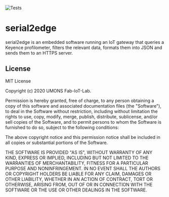 ![Tests](https://github.com/FabLabMons/serial2edge/workflows/Platform.io%20firmware/badge.svg)

# serial2edge

serial2edge is an embedded software running an IoT gateway that queries a Keyence profilometer, filters the relevant data, formats them into JSON and sends them to an HTTPS server.

## License

MIT License

Copyright (c) 2020 UMONS Fab-IoT-Lab.

Permission is hereby granted, free of charge, to any person obtaining a copy
of this software and associated documentation files (the "Software"), to deal
in the Software without restriction, including without limitation the rights
to use, copy, modify, merge, publish, distribute, sublicense, and/or sell
copies of the Software, and to permit persons to whom the Software is
furnished to do so, subject to the following conditions:

The above copyright notice and this permission notice shall be included in all
copies or substantial portions of the Software.

THE SOFTWARE IS PROVIDED "AS IS", WITHOUT WARRANTY OF ANY KIND, EXPRESS OR
IMPLIED, INCLUDING BUT NOT LIMITED TO THE WARRANTIES OF MERCHANTABILITY,
FITNESS FOR A PARTICULAR PURPOSE AND NONINFRINGEMENT. IN NO EVENT SHALL THE
AUTHORS OR COPYRIGHT HOLDERS BE LIABLE FOR ANY CLAIM, DAMAGES OR OTHER
LIABILITY, WHETHER IN AN ACTION OF CONTRACT, TORT OR OTHERWISE, ARISING FROM,
OUT OF OR IN CONNECTION WITH THE SOFTWARE OR THE USE OR OTHER DEALINGS IN THE
SOFTWARE.
